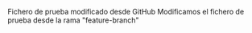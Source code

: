 Fichero de prueba modificado desde GitHub
Modificamos el fichero de prueba desde la rama "feature-branch"